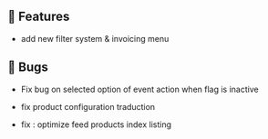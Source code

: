 ## 🚀 Features

- add new filter system & invoicing menu


## 🐛 Bugs

- Fix bug on selected option of event action when flag is inactive

- fix product configuration traduction

- fix : optimize feed products index listing